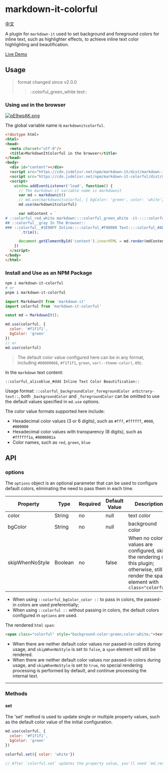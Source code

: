 # markdown-it-colorful

[中文](https://github.com/CoderMonkie/markdown-it-colorful/blob/master/README.zh-CN.md)

A plugin for `markdown-it` used to set background and foreground colors for inline text, such as highlighter effects, to achieve inline text color highlighting and beautification.

[Live Demo](https://codermonkie.github.io/markdown-it-colorful/)

## Usage

> format changed since v2.0.0
>> ::colorful_green_white text::

### Using `umd` in the browser

[![pE9wqAK.png](https://s21.ax1x.com/2025/01/06/pE9wqAK.png)](https://imgse.com/i/pE9wqAK)

The global variable name is `markdownitcolorful`.

```html
<!doctype html>
<html>
<head>
  <meta charset="utf-8"/>
  <title>MarkdownItColorful in the browser</title>
</head>
<body>
  <div id="content"></div>
  <script src="https://cdn.jsdelivr.net/npm/markdown-it/dist/markdown-it.min.js"></script>
  <script src="https://cdn.jsdelivr.net/npm/markdown-it-colorful/dist/markdown-it-colorful.min.js"></script>
  <script>
    window.addEventListener('load', function() {
      // The markdown-it variable name is markdownit
      var md = markdownit()
      // md.use(markdownitcolorful, { bgColor: 'green', color: 'white'})
      md.use(markdownitcolorful)

      var mdContent = `
# ::colorful_red_white markdown::::colorful_green_white -it-::::colorful_blue_white colorful::
## ::colorful__gray In The Browser::
### ::colorful__#1E90FF Inline::::colorful_#F08080 Text::::colorful_#ADFF2F_#001a1a *Colorful*:: ::colorful_#87CEFA_#FF8C00 **Highlight**::::colorful_green_white Beautify::
      `.trim();

      document.getElementById('content').innerHTML = md.render(mdContent)
    })
  </script>
</body>
</html>
```

### Install and Use as an NPM Package

```bash
npm i markdown-it-colorful
# or
pnpm i markdown-it-colorful
```

```js
import MarkdownIt from 'markdown-it'
import colorful from 'markdown-it-colorful'

const md = MarkdownIt();

md.use(colorful, {
  color: '#f1f1f1',
  bgColor: 'green'
})
// or
md.use(colorful)
```

> The default color value configured here can be in any format, including `#00000066`, `#f1f1f1`, `green`, `var(--theme-color)`, etc.

In the `markdown` text content:

``` text
::colorful_aliceblue_#ddd Inline Text Color Beautification::
```

Usage format: `::colorful_backgroundColor_foregroundColor arbitrary-text::`, both `_backgroundColor` and `_foregroundColor` can be omitted to use the default values specified in `md.use` options.

The color value formats supported here include:

- Hexadecimal color values (3 or 6 digits), such as `#fff`, `#ffffff`, `#000`, `#000000`
- Hexadecimal color values with transparency (8 digits), such as `#ffffff1a`, `#0000001a`
- Color names, such as `red`, `green`, `blue`

## API

### options

The `options` object is an optional parameter that can be used to configure default colors, eliminating the need to pass them in each time.

| Property | Type | Required | Default Value | Description |
|--|--|--|--|--|
|color|String|no|null|text color|
|bgColor|String|no|null|background color|
|skipWhenNoStyle|Boolean|no|false|When no color values are configured, skip the rendering of this plugin; otherwise, still render the span element with `class="colorful"`|

- When using `::colorful_bgColor_color ::` to pass in colors, the passed-in colors are used preferentially;  
- When using `::colorful ::` without passing in colors, the default colors configured in `options` are used.

The rendered `html` `span`:

```html
<span class="colorful" style="background-color:green;color:white;">text</span>
```

- When there are neither default color values nor passed-in colors during usage, and `skipWhenNoStyle` is set to `false`, a `span` element will still be rendered.
- When there are neither default color values nor passed-in colors during usage, and `skipWhenNoStyle` is set to `true`, no special rendering processing is performed by default, and continue processing the internal text.

---

### Methods

#### set

The 'set' method is used to update single or multiple property values, such as the default color value of the initial configuration.

```js
md.use(colorful, {
  color: '#f1f1f1',
  bgColor: 'green'
})

colorful.set({ color: 'white'})

// After `colorful.set` updates the property value, you'll need `md.render` to render your content again.
```
